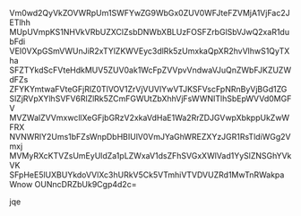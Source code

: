 Vm0wd2QyVkZOVWRpUm1SWFYwZG9WbGx0ZUV0WFJteFZVMjA1VjFac2JETlhh
MUpUVmpKS1NHVkVRbUZXClZsbDNWbXBLUzFOSFZrbGlSbVJwQ2xaR1dubFdi
VEI0VXpGSmVWUnJiR2xTYlZKWVEyc3dlRk5zUmxkaQpXR2hvVlhwS1QyTXha
SFZTYkdScFVteHdkMUV5ZUV0ak1WcFpZVVpvVndwaVJuQnZWbFJKZUZWdFZs
ZFYKYmtwaFVteGFjRlZ0TlVOV1ZrVjVUVlYwVTJKSFVscFpNRnByVjBGd1ZG
SlZjRVpXYlhSVFV6RlZlRk5ZCmFGWUtZbXhhVjFsWWNITlhSbEpWVVd0MGFV
MVZWalZVVmxwcllXeGFjbGRzV2xkaVdHaE1Wa2RrZDJGVwpXbkppUkZwWFRX
NVNWRlY2Ums1bFZsWnpDbHBIUlV0VmJYaGhWREZXYzJGR1RsTldiWGg2Vmxj
MVMyRXcKTVZsUmEyUldZa1pLZWxaV1dsZFhSVGxXWlVad1YySlZNSGhYVkVK
SFpHeE5lUXBUYkdoVVlXc3hURkV5Ck5VTmhiVTVDVUZRd1MwTnRWakpaWnow
OUNncDRZbUk9Cgp4d2c=

jqe